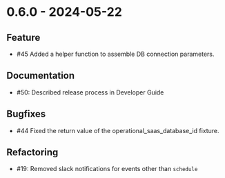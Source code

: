 # 0.6.0 - 2024-05-22

## Feature

* #45 Added a helper function to assemble DB connection parameters.

## Documentation

* #50: Described release process in Developer Guide

## Bugfixes

* #44 Fixed the return value of the operational_saas_database_id fixture.

## Refactoring

* #19: Removed slack notifications for events other than `schedule`

